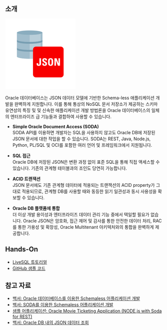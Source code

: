 ## 소개

![](https://github.com/oracle19c-cookbook/Application-Development/blob/master/JSON/json.png)

Oracle 데이터베이스는 JSON 데이터 모델에 기반한 Schema-less 애플리케이션 개발을 완벽하게 지원합니다. 이를 통해 통상의 NoSQL 문서 저장소가 제공하는 스키마 유연성의 특징 및 및 신속한 애플리케이션 개발 방법론을 Oracle 데이터베이스의 일체의 엔터프라이즈 급 기능들과 결합하여 사용할 수 있습니다.

- **Simple Oracle Document Access (SODA)**  
    SODA API를 이용하면 개발자는 SQL을 사용하지 않고도 Oracle DB에 저장된 JSON 문서에 대한 작업을 할 수 있습니다. SODA는 REST, Java, Node.js, Python, PL/SQL 및 OCI를 포함한 여러 언어 및 프레임워크에서 지원됩니다.

- **SQL 접근**  
    Oracle DB에 저장된 JSON은 변환 과정 없이 표준 SQL을 통해 직접 액세스할 수 있습니다. 기존의 관계형 테이블과의 조인도 당연히 가능합니다.

- **ACID 트랜잭션**  
    JSON 문서에도 기존 관계형 데이터에 적용되는 트랜잭션의 ACID property가 그대로 적용되므로, 관계형 DB를 사용할 때와 동등한 읽기 일관성과 동시 사용성을 확보할 수 있습니다. 

- **Oracle DB 플랫폼에 통합**  
    더 이상 개발 용이성과 엔터프라이즈 데이터 관리 기능 중에서 택일할 필요가 없습니다. Oracle JSON은 암호화, 접근 제어 및 감사를 통한 안전한 데이터 처리, RAC를 통한 가용성 및 확장성, Oracle Multitenant 아키텍처와의 통합을 완벽하게 제공합니다.
    
    
## Hands-On

- [LiveSQL 튜토리얼](https://livesql.oracle.com/apex/livesql/file/tutorial_EDVE861H6UF4Z20EV0RM4DK2G.html)
- [GitHub 샘플 코드](https://github.com/oracle/json-in-db) 


## 참고 자료

- [백서: Oracle 데이터베이스를 이용한 Schemaless 어플리케이션 개발](https://www.oracle.com/technetwork/database/schemaless-appdev-2603887.pdf)
- [백서: SODA를 이용한 Schemaless 어플리케이션 개발](https://www.oracle.com/technetwork/database/appdev-with-soda-2606220.pdf)
- [샘플 어플리케이션: Oracle Movie Ticketing Application (NODE.js with Soda for REST)](https://www.oracle.com/technetwork/database/oracle-moivie-ticketing-12c-node-3407483.pdf)
- [백서: Oracle DB 내의 JSON 데이터 조회](https://www.oracle.com/technetwork/database/sql-json-wp-2604702.pdf)
